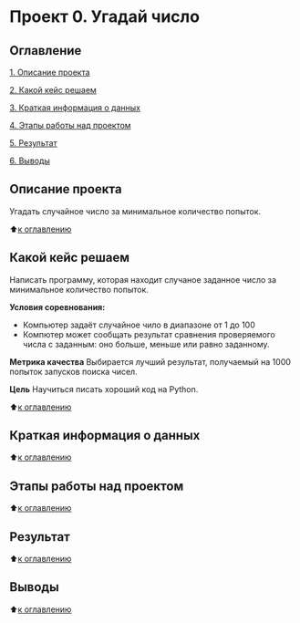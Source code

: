 # Проект 0. Угадай число

## Оглавление
[1. Описание проекта](https://github.com/SurenAleksanian/SF_DS_course/blob/main/project_0/readme.md#%D0%BE%D0%BF%D0%B8%D1%81%D0%B0%D0%BD%D0%B8%D0%B5-%D0%BF%D1%80%D0%BE%D0%B5%D0%BA%D1%82%D0%B0)

[2. Какой кейс решаем](https://github.com/SurenAleksanian/SF_DS_course/blob/main/project_0/readme.md#%D0%BA%D0%B0%D0%BA%D0%BE%D0%B9-%D0%BA%D0%B5%D0%B9%D1%81-%D1%80%D0%B5%D1%88%D0%B0%D0%B5%D0%BC)

[3. Краткая информация о данных](https://github.com/SurenAleksanian/SF_DS_course/blob/main/project_0/readme.md#%25%D0%9A%D1%80%D0%B0%D1%82%D0%BA%D0%B0%D1%8F-%D0%B8%D0%BD%D1%84%D0%BE%D1%80%D0%BC%D0%B0%D1%86%D0%B8%D1%8F-%D0%BE-%D0%B4%D0%B0%D0%BD%D0%BD%D1%8B%D1%85)

[4. Этапы работы над проектом](https://github.com/SurenAleksanian/SF_DS_course/blob/main/project_0/readme.md#%D1%8D%D1%82%D0%B0%D0%BF%D1%8B-%D1%80%D0%B0%D0%B1%D0%BE%D1%82%D1%8B-%D0%BD%D0%B0%D0%B4-%D0%BF%D1%80%D0%BE%D0%B5%D0%BA%D1%82%D0%BE%D0%BC)

[5. Результат](https://github.com/SurenAleksanian/SF_DS_course/blob/main/project_0/readme.md#%D1%80%D0%B5%D0%B7%D1%83%D0%BB%D1%8C%D1%82%D0%B0%D1%82)

[6. Выводы](https://github.com/SurenAleksanian/SF_DS_course/blob/main/project_0/readme.md#%D0%B2%D1%8B%D0%B2%D0%BE%D0%B4%D1%8B)

## Описание проекта
Угадать случайное число за минимальное количество попыток.

:arrow_up:[к оглавлению](https://github.com/SurenAleksanian/SF_DS_course/blob/main/project_0/readme.md#%D0%BE%D0%B3%D0%BB%D0%B0%D0%B2%D0%BB%D0%B5%D0%BD%D0%B8%D0%B5)

## Какой кейс решаем
Написать программу, которая находит случаное заданное число за минимальное количество попыток.

**Условия соревнования:**
- Компьютер задаёт случайное чило в диапазоне от 1 до 100
- Компютер может сообщать результат сравнения проверяемого числа с заданным: оно больше, меньше или равно заданному.

**Метрика качества**
Выбирается лучший результат, получаемый на 1000 попыток запусков поиска чисел.

**Цель**
Научиться писать хороший код на Python.

:arrow_up:[к оглавлению](https://github.com/SurenAleksanian/SF_DS_course/blob/main/project_0/readme.md#%D0%BE%D0%B3%D0%BB%D0%B0%D0%B2%D0%BB%D0%B5%D0%BD%D0%B8%D0%B5)

## Краткая информация о данных

:arrow_up:[к оглавлению](https://github.com/SurenAleksanian/SF_DS_course/blob/main/project_0/readme.md#%D0%BE%D0%B3%D0%BB%D0%B0%D0%B2%D0%BB%D0%B5%D0%BD%D0%B8%D0%B5)

## Этапы работы над проектом

:arrow_up:[к оглавлению](https://github.com/SurenAleksanian/SF_DS_course/blob/main/project_0/readme.md#%D0%BE%D0%B3%D0%BB%D0%B0%D0%B2%D0%BB%D0%B5%D0%BD%D0%B8%D0%B5)

## Результат

:arrow_up:[к оглавлению](https://github.com/SurenAleksanian/SF_DS_course/blob/main/project_0/readme.md#%D0%BE%D0%B3%D0%BB%D0%B0%D0%B2%D0%BB%D0%B5%D0%BD%D0%B8%D0%B5)

## Выводы

:arrow_up:[к оглавлению](https://github.com/SurenAleksanian/SF_DS_course/blob/main/project_0/readme.md#%D0%BE%D0%B3%D0%BB%D0%B0%D0%B2%D0%BB%D0%B5%D0%BD%D0%B8%D0%B5)
